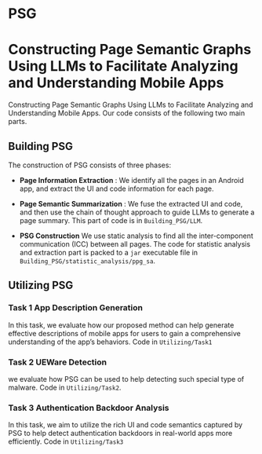 # PSG
Constructing Page Semantic Graphs Using LLMs to Facilitate Analyzing and Understanding Mobile Apps
=======
Constructing Page Semantic Graphs Using LLMs to Facilitate Analyzing and Understanding Mobile Apps. Our code consists of the following two main parts.

## Building PSG
The construction of PSG consists of three phases:
* **Page Information Extraction** : We identify all the pages in an Android app, and extract the UI and code information for each page.

* **Page Semantic Summarization** : 
We fuse the extracted UI and code, and then use the chain of thought approach to guide LLMs to generate a page summary. This part of code is in `Building_PSG/LLM`.

* **PSG Construction** 
We use static analysis to find all the inter-component communication (ICC) between all pages.
 The code for statistic analysis and extraction part is packed to a `jar` executable file in `Building_PSG/statistic_analysis/ppg_sa`.

## Utilizing PSG
### Task 1 App Description Generation
In this task, we evaluate how our proposed method can help generate effective descriptions of mobile apps for users to gain a comprehensive understanding of the app’s behaviors. 
Code in `Utilizing/Task1`

### Task 2 UEWare Detection
we evaluate how PSG can be used to help detecting such special type of malware.
Code in `Utilizing/Task2`.

### Task 3 Authentication Backdoor Analysis
In this task, we aim to utilize the rich UI and code semantics captured by PSG to help detect authentication backdoors in real-world apps more efficiently.
Code in `Utilizing/Task3`
